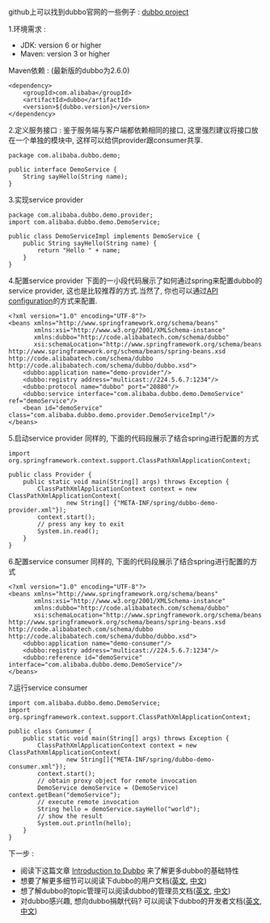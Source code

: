 github上可以找到dubbo官网的一些例子 : [dubbo project](https://github.com/alibaba/dubbo)

1.环境需求 :  

* JDK: version 6 or higher  
* Maven: version 3 or higher

Maven依赖 : (最新版的dubbo为2.6.0) 

```
<dependency>
    <groupId>com.alibaba</groupId>
    <artifactId>dubbo</artifactId>
    <version>${dubbo.version}</version>
</dependency>
```

2.定义服务接口 :
鉴于服务端与客户端都依赖相同的接口, 这里强烈建议将接口放在一个单独的模块中, 这样可以给供provider跟consumer共享.  

```
package com.alibaba.dubbo.demo;

public interface DemoService {
    String sayHello(String name);
}

```

3.实现service provider

```
package com.alibaba.dubbo.demo.provider;
import com.alibaba.dubbo.demo.DemoService;

public class DemoServiceImpl implements DemoService {
    public String sayHello(String name) {
        return "Hello " + name;
    }
}

```

4.配置service provider
下面的一小段代码展示了如何通过spring来配置dubbo的service provider, 这也是比较推荐的方式.当然了, 你也可以通过[API configuration](https://dubbo.gitbooks.io/dubbo-user-book/content/configuration/api.html)的方式来配置.

```
<?xml version="1.0" encoding="UTF-8"?>  
<beans xmlns="http://www.springframework.org/schema/beans"
       xmlns:xsi="http://www.w3.org/2001/XMLSchema-instance"
       xmlns:dubbo="http://code.alibabatech.com/schema/dubbo"
       xsi:schemaLocation="http://www.springframework.org/schema/beans http://www.springframework.org/schema/beans/spring-beans.xsd http://code.alibabatech.com/schema/dubbo http://code.alibabatech.com/schema/dubbo/dubbo.xsd">
    <dubbo:application name="demo-provider"/>
    <dubbo:registry address="multicast://224.5.6.7:1234"/>
    <dubbo:protocol name="dubbo" port="20880"/>
    <dubbo:service interface="com.alibaba.dubbo.demo.DemoService" ref="demoService"/>
    <bean id="demoService" class="com.alibaba.dubbo.demo.provider.DemoServiceImpl"/>
</beans>
```

5.启动service provider 
同样的, 下面的代码段展示了结合spring进行配置的方式

```
import org.springframework.context.support.ClassPathXmlApplicationContext;

public class Provider {
    public static void main(String[] args) throws Exception {
        ClassPathXmlApplicationContext context = new ClassPathXmlApplicationContext(
                new String[] {"META-INF/spring/dubbo-demo-provider.xml"});
        context.start();
        // press any key to exit
        System.in.read();
    }
}
```

6.配置service consumer
同样的, 下面的代码段展示了结合spring进行配置的方式

```
<?xml version="1.0" encoding="UTF-8"?>
<beans xmlns="http://www.springframework.org/schema/beans"
       xmlns:xsi="http://www.w3.org/2001/XMLSchema-instance"
       xmlns:dubbo="http://code.alibabatech.com/schema/dubbo"
       xsi:schemaLocation="http://www.springframework.org/schema/beans http://www.springframework.org/schema/beans/spring-beans.xsd http://code.alibabatech.com/schema/dubbo http://code.alibabatech.com/schema/dubbo/dubbo.xsd">
    <dubbo:application name="demo-consumer"/>
    <dubbo:registry address="multicast://224.5.6.7:1234"/>
    <dubbo:reference id="demoService" interface="com.alibaba.dubbo.demo.DemoService"/>
</beans>
```

7.运行service consumer

```
import com.alibaba.dubbo.demo.DemoService;
import org.springframework.context.support.ClassPathXmlApplicationContext;

public class Consumer {
    public static void main(String[] args) throws Exception {
        ClassPathXmlApplicationContext context = new ClassPathXmlApplicationContext(
                new String[]{"META-INF/spring/dubbo-demo-consumer.xml"});
        context.start();
        // obtain proxy object for remote invocation
        DemoService demoService = (DemoService) context.getBean("demoService");
        // execute remote invocation
        String hello = demoService.sayHello("world");
        // show the result
        System.out.println(hello);
    }
}
```

下一步 :

* 阅读下这篇文章 [Introduction to Dubbo](http://www.baeldung.com/dubbo) 来了解更多dubbo的基础特性
* 想要了解更多细节可以阅读下dubbo的用户文档([英文](http://dubbo.io/books/dubbo-user-book-en/), [中文](http://dubbo.io/books/dubbo-user-book/))
* 想了解dubbo的topic管理可以阅读dubbo的管理员文档([英文](http://dubbo.io/books/dubbo-admin-book-en/), [中文](http://dubbo.io/books/dubbo-admin-book/))
* 对dubbo感兴趣, 想向dubbo捐献代码? 可以阅读下dubbo的开发者文档([英文](http://dubbo.io/books/dubbo-dev-book-en/), [中文](http://dubbo.io/books/dubbo-dev-book/))

